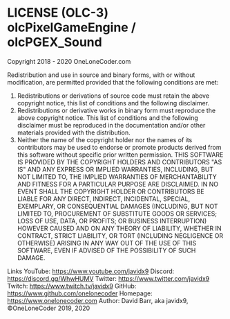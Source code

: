 # LICENSE (OLC-3) olcPixelGameEngine / olcPGEX_Sound
Copyright 2018 - 2020 OneLoneCoder.com

Redistribution and use in source and binary forms, with or without
modification, are permitted provided that the following conditions
are met:

1. Redistributions or derivations of source code must retain the above
copyright notice, this list of conditions and the following disclaimer.
2. Redistributions or derivative works in binary form must reproduce
the above copyright notice. This list of conditions and the following
disclaimer must be reproduced in the documentation and/or other
materials provided with the distribution.
3. Neither the name of the copyright holder nor the names of its
contributors may be used to endorse or promote products derived
from this software without specific prior written permission.
THIS SOFTWARE IS PROVIDED BY THE COPYRIGHT HOLDERS AND CONTRIBUTORS
"AS IS" AND ANY EXPRESS OR IMPLIED WARRANTIES, INCLUDING, BUT NOT
LIMITED TO, THE IMPLIED WARRANTIES OF MERCHANTABILITY AND FITNESS FOR
A PARTICULAR PURPOSE ARE DISCLAIMED. IN NO EVENT SHALL THE COPYRIGHT
HOLDER OR CONTRIBUTORS BE LIABLE FOR ANY DIRECT, INDIRECT, INCIDENTAL,
SPECIAL, EXEMPLARY, OR CONSEQUENTIAL DAMAGES (INCLUDING, BUT NOT
LIMITED TO, PROCUREMENT OF SUBSTITUTE GOODS OR SERVICES; LOSS OF USE,
DATA, OR PROFITS; OR BUSINESS INTERRUPTION) HOWEVER CAUSED AND ON ANY
THEORY OF LIABILITY, WHETHER IN CONTRACT, STRICT LIABILITY, OR TORT
(INCLUDING NEGLIGENCE OR OTHERWISE) ARISING IN ANY WAY OUT OF THE USE
OF THIS SOFTWARE, EVEN IF ADVISED OF THE POSSIBILITY OF SUCH DAMAGE.

Links
YouTube:    https://www.youtube.com/javidx9
Discord:    https://discord.gg/WhwHUMV
Twitter:    https://www.twitter.com/javidx9
Twitch:     https://www.twitch.tv/javidx9
GitHub:     https://www.github.com/onelonecoder
Homepage:   https://www.onelonecoder.com
Author:     David Barr, aka javidx9, ©OneLoneCoder 2019, 2020